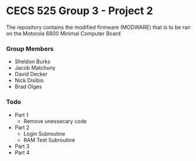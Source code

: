 # CECS 525 Group 3 - Project 2

The repository contains the modified firmware (MODWARE) that is to be ran on the Motorola 6800 Minimal Computer Board

### Group Members
* Sheldon Burks
* Jacob Matchuny
* David Decker
* Nick Disibio
* Brad Olges

### Todo
* Part 1
    * Remove unessecary code
* Part 2
    * Login Subroutine
    * RAM Test Subroutine
* Part 3
* Part 4
